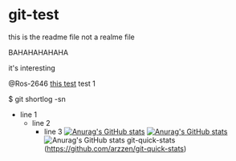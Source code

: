 # git-test

this is the readme file not a realme file

BAHAHAHAHAHA

it's interesting

@Ros-2646
[this test](https://tinyurl.com/Lol-math)
test 1

$ git shortlog -sn


- line 1
  - line 2
    - line 3
[![Anurag's GitHub stats](https://github-readme-stats.vercel.app/api?Ros-2646=anuraghazra)](https://github.com/anuraghazra/github-readme-stats)
[![Anurag's GitHub stats](https://github-readme-stats.vercel.app/api?username=Ros-2646)](https://github.com/anuraghazra/github-readme-stats)
![Anurag's GitHub stats](https://github-readme-stats.vercel.app/api?username=Ros-2646&show_icons=true&theme=radical)
git-quick-stats
(https://github.com/arzzen/git-quick-stats)
